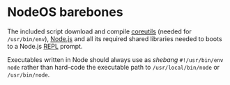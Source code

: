 # NodeOS barebones

The included script download and compile
[coreutils](http://www.gnu.org/software/coreutils) (needed for
```/usr/bin/env```), [Node.js](http://nodejs.org) and all its required shared
libraries needed to boots to a Node.js [REPL](http://nodejs.org/api/repl.html)
prompt.

Executables written in Node should always use as *shebang* `#!/usr/bin/env node`
rather than hard-code the executable path to `/usr/local/bin/node` or
`/usr/bin/node`.
